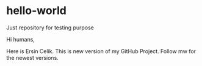 # hello-world
Just repository for testing purpose

Hi humans, 

Here is Ersin Celik. This is new version of my GitHub Project. Follow mw for the newest versions.
